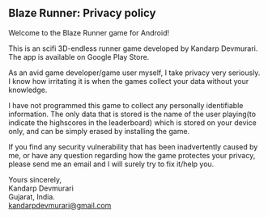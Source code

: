 ## Blaze Runner: Privacy policy

Welcome to the Blaze Runner game for Android!

This is an scifi 3D-endless runner game developed by Kandarp Devmurari. The app is available on Google Play Store.

As an avid game developer/game user myself, I take privacy very seriously.
I know how irritating it is when the games collect your data without your knowledge.

I have not programmed this game to collect any personally identifiable information. The only data that is stored is the name of the user playing(to indicate the highscores in the leaderboard) which is stored on your device only, and can be simply erased by installing the game.

If you find any security vulnerability that has been inadvertently caused by me, or have any question regarding how the game protectes your privacy, please send me an email and I will surely try to fix it/help you.

Yours sincerely,  
Kandarp Devmurari  
Gujarat, India.  
kandarpdevmurari@gmail.com
